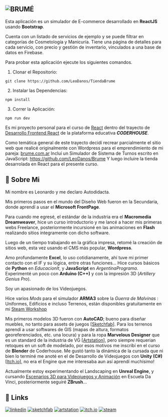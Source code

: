 ## <picture><source media="(prefers-color-scheme: dark)" srcset="https://brume.com.ar/wp-content/uploads/2024/02/brumeB_60.png"><source media="(prefers-color-scheme: light)" srcset="https://brume.com.ar/wp-content/uploads/2024/02/brumeN_60.png"><img alt="BRUMÉ"></picture>

Esta aplicación es un simulador de E-commerce desarrollado en **ReactJS** usando **Bootstrap**.

Cuenta con un listado de servicios de ejemplo y se puede filtrar en categorías de Cosmetología y Manicuría.
Tiene una página de detalles para cada servicio, con precio y gestión de inventario, vinculados a una base de datos en Firebase.

Para probar esta aplicación ejecute los siguientes comandos.

1. Clonar el Repositorio:

```git clone https://github.com/LeoDanos/TiendaBrume```

2. Instalar las Dependencias:

```npm install```

3. Correr la Aplicación:

```npm run dev```

Es mi proyecto personal para el curso de [React](https://www.coderhouse.com/ar/online/reactjs) dentro del trayecto de [Desarrollo Frontend React](https://www.coderhouse.com/ar/online/carrera-online-desarrollo-frontend) de la plataforma educativa ***CODERHOUSE***. 

Como temática general de este trayecto decidí recrear parcialmente el sitio web que realicé originalmente con Wordpress para el emprendimiento de mi pareja: [brume.com.ar](https://brume.com.ar)
Incluí un Simulador de Sistema de Turnos escrito en JavaScript: https://github.com/LeoDanos/Brume
Y luego incluire la tienda desarrolada en React para el presente curso.

## 🚀 Sobre Mi
Mi nombre es Leonardo y me declaro Autodidacta.

Mis primeros pasos en el mundo del Diseño Web fueron en la Secundaria, donde aprendí a usar el **Microsoft FrontPage**.

Para cuando me egresé, el estándar de la industria era el **Macromedia Dreamweaver**, hice un curso introductorio y me lancé a hacer mis primeras webs Freelance, posteriormente incursioné en las animaciones en **Flash** realizando sitios íntegramente con dicho software.

Luego de un tiempo trabajando en la gráfica impresa, retomé la creación de sitios web, esta vez usando el CMS más popular, **Wordpress**.

Amo profundamente **Excel**, lo uso cotidianamente, ahí tuve mi primer contacto con el IF y su lógica, entre otras funciones... Hice cursos básicos de **Python** en _EducacionIt_, y **JavaScript** en _ArgentinaPrograma_. Experimenté un poco con **Arduino (C++)** y con la impresión 3D (_Artillery Genius Pro_).

Soy un apasionado de los Videojuegos.

Hice varios _Mods_ para el simulador **ARMA3** sobre la _Guerra de Malvinas_ : Uniformes, Edificios e incluso Terrenos, están disponibles gratuitamente en mi [Steam Workshop](https://steamcommunity.com/id/loro_cdm/myworkshopfiles/?appid=107410)

Mis primeros modelos 3D fueron con **AutoCAD**; bueno para diseñar muebles, no tanto para assets de juegos [[Sketchfab](https://sketchfab.com/leodanos)]. Para los terrenos aprendí a usar softwares de GIS (mapas de altura, formatos georeferenciados, etc. una locura) y para la ropa **Marvelous Designer** que es un standard de la industria de VG [[Artstation](https://artstation.com/leodanos)], pero siempre requerian retoques en un soft de modelado, por esos motivos me inscribí en el curso de **Blender** de Coderhouse. Me gustó tanto la dinámica de la cursada que ni bien lo terminé me anoté en el de Desarrollo de Videojuegos con **Unity (C#)** [[Itch.io](https://leodanos.itch.io/luxoo)], no era el Engine que me interesaba aun así aprendí muchísimo!

Actualmente estoy experimentando el Landscaping en **Unreal Engine**, y cursando [Escenarios 3D para Videojuegos y Animación](https://davinci.edu.ar/cursos/adultos/arte-3d-escenarios-para-videojuegos-y-animacion) en Escuela Da Vinci, posteriormente seguiré **ZBrush**...

## 🔗 Links
[![linkedin](https://img.shields.io/badge/linkedin-0A66C2?style=for-the-badge&logo=linkedin&logoColor=white)](https://www.linkedin.com/in/leonardodanos/)
[![sketchfab](https://img.shields.io/badge/sketchfab-%231CAAD9.svg?&style=for-the-badge&logo=sketchfab&logoColor=white)](https://sketchfab.com/leodanos)
[![artstation](https://img.shields.io/badge/artstation-%2313AFF0.svg?&style=for-the-badge&logo=artstation&logoColor=white)](https://artstation.com/leodanos)
[![itch.io](https://img.shields.io/badge/itch.io-%23FA5C5C.svg?&style=for-the-badge&logo=itch.io&logoColor=white)](https://leodanos.itch.io/luxoo)
[![steam](https://img.shields.io/badge/steam-%23000000.svg?&style=for-the-badge&logo=steam&logoColor=white)](https://steamcommunity.com/id/loro_cdm/myworkshopfiles/?appid=107410)